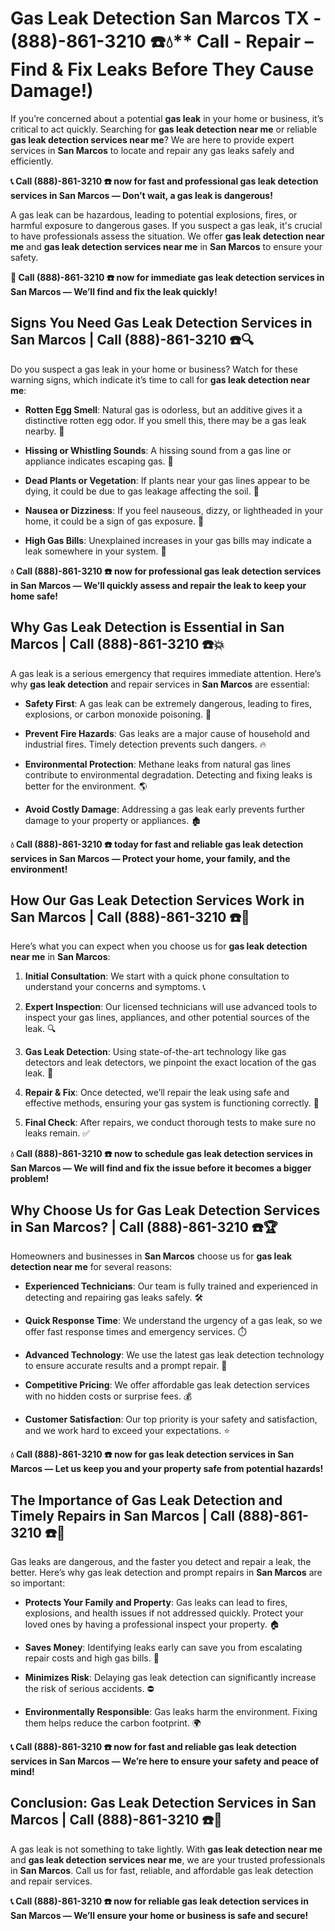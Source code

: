 # Gas Leak Detection San Marcos TX - (888)-861-3210 ☎️💧** Call - Repair – Find & Fix Leaks Before They Cause Damage!)

If you’re concerned about a potential **gas leak** in your home or business, it’s critical to act quickly. Searching for **gas leak detection near me** or reliable **gas leak detection services near me**? We are here to provide expert services in **San Marcos** to locate and repair any gas leaks safely and efficiently.

**📞 Call (888)-861-3210 ☎️ now for fast and professional gas leak detection services in San Marcos — Don’t wait, a gas leak is dangerous!**

A gas leak can be hazardous, leading to potential explosions, fires, or harmful exposure to dangerous gases. If you suspect a gas leak, it's crucial to have professionals assess the situation. We offer **gas leak detection near me** and **gas leak detection services near me** in **San Marcos** to ensure your safety.

**🚨 Call (888)-861-3210 ☎️ now for immediate gas leak detection services in San Marcos — We’ll find and fix the leak quickly!**

## **Signs You Need Gas Leak Detection Services in San Marcos | Call (888)-861-3210 ☎️🔍**

Do you suspect a gas leak in your home or business? Watch for these warning signs, which indicate it’s time to call for **gas leak detection near me**:

- **Rotten Egg Smell**: Natural gas is odorless, but an additive gives it a distinctive rotten egg odor. If you smell this, there may be a gas leak nearby. 💨
- **Hissing or Whistling Sounds**: A hissing sound from a gas line or appliance indicates escaping gas. 📣
- **Dead Plants or Vegetation**: If plants near your gas lines appear to be dying, it could be due to gas leakage affecting the soil. 🌱
- **Nausea or Dizziness**: If you feel nauseous, dizzy, or lightheaded in your home, it could be a sign of gas exposure. 🤢
- **High Gas Bills**: Unexplained increases in your gas bills may indicate a leak somewhere in your system. 💸

**💧 Call (888)-861-3210 ☎️ now for professional gas leak detection services in San Marcos — We’ll quickly assess and repair the leak to keep your home safe!**

## **Why Gas Leak Detection is Essential in San Marcos | Call (888)-861-3210 ☎️💥**

A gas leak is a serious emergency that requires immediate attention. Here’s why **gas leak detection** and repair services in **San Marcos** are essential:

- **Safety First**: A gas leak can be extremely dangerous, leading to fires, explosions, or carbon monoxide poisoning. 🛑
- **Prevent Fire Hazards**: Gas leaks are a major cause of household and industrial fires. Timely detection prevents such dangers. 🔥
- **Environmental Protection**: Methane leaks from natural gas lines contribute to environmental degradation. Detecting and fixing leaks is better for the environment. 🌎
- **Avoid Costly Damage**: Addressing a gas leak early prevents further damage to your property or appliances. 🏚️

**💧 Call (888)-861-3210 ☎️ today for fast and reliable gas leak detection services in San Marcos — Protect your home, your family, and the environment!**

## **How Our Gas Leak Detection Services Work in San Marcos | Call (888)-861-3210 ☎️🔧**

Here’s what you can expect when you choose us for **gas leak detection near me** in **San Marcos**:

1. **Initial Consultation**: We start with a quick phone consultation to understand your concerns and symptoms. 📞
2. **Expert Inspection**: Our licensed technicians will use advanced tools to inspect your gas lines, appliances, and other potential sources of the leak. 🔍
3. **Gas Leak Detection**: Using state-of-the-art technology like gas detectors and leak detectors, we pinpoint the exact location of the gas leak. 🔬
4. **Repair & Fix**: Once detected, we’ll repair the leak using safe and effective methods, ensuring your gas system is functioning correctly. 🔧
5. **Final Check**: After repairs, we conduct thorough tests to make sure no leaks remain. ✅

**💧 Call (888)-861-3210 ☎️ now to schedule gas leak detection services in San Marcos — We will find and fix the issue before it becomes a bigger problem!**

## **Why Choose Us for Gas Leak Detection Services in San Marcos? | Call (888)-861-3210 ☎️🏆**

Homeowners and businesses in **San Marcos** choose us for **gas leak detection near me** for several reasons:

- **Experienced Technicians**: Our team is fully trained and experienced in detecting and repairing gas leaks safely. 🛠️
- **Quick Response Time**: We understand the urgency of a gas leak, so we offer fast response times and emergency services. ⏱️
- **Advanced Technology**: We use the latest gas leak detection technology to ensure accurate results and a prompt repair. 🧪
- **Competitive Pricing**: We offer affordable gas leak detection services with no hidden costs or surprise fees. 💰
- **Customer Satisfaction**: Our top priority is your safety and satisfaction, and we work hard to exceed your expectations. ⭐

**💧 Call (888)-861-3210 ☎️ now for gas leak detection services in San Marcos — Let us keep you and your property safe from potential hazards!**

## **The Importance of Gas Leak Detection and Timely Repairs in San Marcos | Call (888)-861-3210 ☎️🚨**

Gas leaks are dangerous, and the faster you detect and repair a leak, the better. Here’s why gas leak detection and prompt repairs in **San Marcos** are so important:

- **Protects Your Family and Property**: Gas leaks can lead to fires, explosions, and health issues if not addressed quickly. Protect your loved ones by having a professional inspect your property. 🏠
- **Saves Money**: Identifying leaks early can save you from escalating repair costs and high gas bills. 💸
- **Minimizes Risk**: Delaying gas leak detection can significantly increase the risk of serious accidents. ⛔
- **Environmentally Responsible**: Gas leaks harm the environment. Fixing them helps reduce the carbon footprint. 🌍

**📞 Call (888)-861-3210 ☎️ now for fast and reliable gas leak detection services in San Marcos — We’re here to ensure your safety and peace of mind!**

## **Conclusion: Gas Leak Detection Services in San Marcos | Call (888)-861-3210 ☎️💨**

A gas leak is not something to take lightly. With **gas leak detection near me** and **gas leak detection services near me**, we are your trusted professionals in **San Marcos**. Call us for fast, reliable, and affordable gas leak detection and repair services.

**📞 Call (888)-861-3210 ☎️ now for reliable gas leak detection services in San Marcos — We’ll ensure your home or business is safe and secure!**
